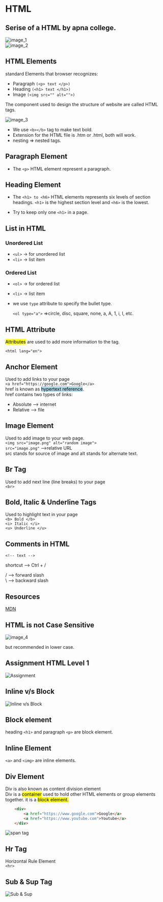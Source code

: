 # HTML
## Serise of a HTML by apna college.
![image_1](./img/image_1.png)  
![image_2](./img/image_2.png)

## HTML Elements
standard Elements that browser recognizes:  

- Paragraph `(<p> text </p>)`
- Heading `(<h1> text </h1>)`
- Image `(<img src="" alt="">)`

The component used to design the structure of website are called HTML tags.

![image_3](./img/image_3.png)

- We use `<b></b>` tag to  make text bold.
- Extension for the HTML file is .htm or .html, both will work.
- nesting => nested tags.

## Paragraph Element 
- The `<p>` HTML element represent a paragraph.

## Heading Element
- The `<h1> to <h6>` HTML elements represents six levels of section headings.
`<h1>` is the highest section level and `<h6>` is the lowest.

- Try to keep only one `<h1>` in a page.

## List in HTML

### Unordered List
- `<ul>` -> for unordered list
- `<li>` -> list item

### Ordered List
- `<ol>` -> for ordered list
- `<li>` -> list item

- we use `type` attribute to specify the bullet type.  

    `<ol type="a">` =>circle, disc, square, none, a, A, 1, i, I, etc.

## HTML Attribute

<mark>Attributes</mark> are used to add more information to the tag.

`<html lang="en">`

## Anchor Element

Used to add links to your page  
`<a href="https://google.com">Google</a>`  
href is known as <mark style="background-color: lightblue;">hypertext reference</mark>.  
href contains two types of links:  

- Absolute --> internet
- Relative --> file

## Image Element

Used to add image to your web page.  
`<img src="image.png" alt="random image">`  
`src="image.png"` -->relative URL  
src stands for source of image and alt stands for alternate text. 

## Br Tag

Used to add next line (line breaks) to your page  
`<br>`

## Bold, Italic & Underline Tags

Used to highlight text in your page  
`<b> Bold </b>`  
`<i> Italic </i>`  
`<u> Underline </u>`

## Comments in HTML

`<!-- text -->`

shortcut --> Ctrl + /

/ --> forward slash  
\ --> backward slash

## Resources

[MDN](https://developer.mozilla.org/en-US/)

## HTML is not Case Sensitive 

![image_4](./img/image_4.png)

but recommended in lower case.

## Assignment HTML Level 1

![Assignment](./img/image_5.png)

## Inline v/s Block

![Inline v/s Block](./img/image_6.png)

## Block element

   heading `<h1>` and paragraph `<p>` are block element.

## Inline Element 

`<a>` and `<img>` are inline elements.

## Div Element

Div is also known as content division element  
Div is a <mark>container</mark> used to hold other HTML elements or group elements together. it is a <mark>block</div> element.   


```html
    <div>  
        <a href="https://www.google.com">Google</a>
        <a href="https://www.youtube.com">Youtube</a>
    </div>
```
![span tag](./img/image_7.png)

## Hr Tag

Horizontal Rule Element   
`<hr>`

## Sub & Sup Tag

![Sub & Sup](./img/image_8.png)

